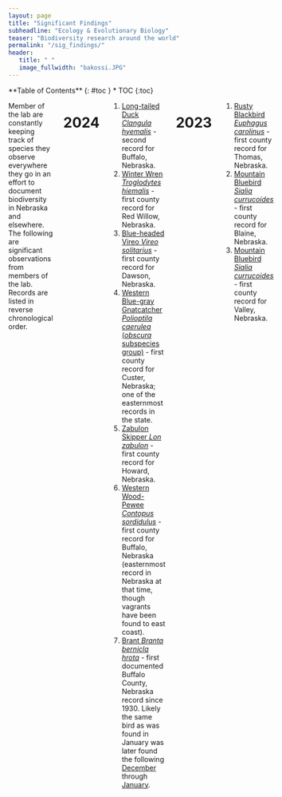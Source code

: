 ```yaml
---
layout: page
title: "Significant Findings"
subheadline: "Ecology & Evolutionary Biology"
teaser: "Biodiversity research around the world"
permalink: "/sig_findings/"
header:
   title: " "
   image_fullwidth: "bakossi.JPG"
---
```

<div class="row">
<div class="medium-4 medium-push-8 columns" markdown="1">
<div class="panel radius" markdown="1">
**Table of Contents**
{: #toc }
*  TOC
{:toc}
</div>
</div><!-- /.medium-4.columns -->

<div class="medium-8 medium-pull-4 columns" markdown="1">

Member of the lab are constantly keeping track of species they observe everywhere they go in an effort to document biodiversity in Nebraska and elsewhere. The following are significant observations from members of the lab. Records are listed in reverse chronological order.

# 2024

1. [Long-tailed Duck <i>Clangula hyemalis</i>](https://ebird.org/checklist/S205532241) - second record for Buffalo, Nebraska.
1. [Winter Wren <i>Troglodytes hiemalis</i>](https://ebird.org/checklist/S203404420) - first county record for Red Willow, Nebraska.
1. [Blue-headed Vireo <i>Vireo solitarius</i>](https://ebird.org/checklist/S196215738) - first county record for Dawson, Nebraska.
1. [Western Blue-gray Gnatcatcher <i>Polioptila caerulea</i> (<i>obscura</i> subspecies group)](https://ebird.org/checklist/S187165016) - first county record for Custer, Nebraska; one of the easternmost records in the state.
1. [Zabulon Skipper <i>Lon zabulon</i>](https://www.inaturalist.org/observations/218544472) - first county record for Howard, Nebraska.
1. [Western Wood-Pewee <i>Contopus sordidulus</i>](https://ebird.org/checklist/S176334677) - first county record for Buffalo, Nebraska (easternmost record in Nebraska at that time, though vagrants have been found to east coast).
1. [Brant <i>Branta bernicla hrota</i>](https://ebird.org/checklist/S158270360) - first documented Buffalo County, Nebraska record since 1930. Likely the same bird as was found in January was later found the following [December](https://ebird.org/checklist/S205537491) through [January](https://ebird.org/checklist/S207570638).

# 2023

1. [Rusty Blackbird <i>Euphagus carolinus</i>](https://ebird.org/checklist/S152846601) - first county record for Thomas, Nebraska.
1. [Mountain Bluebird <i>Sialia currucoides</i>](https://ebird.org/checklist/S153750391) - first county record for Blaine, Nebraska.
1. [Mountain Bluebird <i>Sialia currucoides</i>](https://ebird.org/checklist/S153723823) - first county record for Valley, Nebraska.